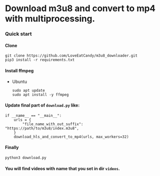 Download m3u8 and convert to mp4 with multiprocessing.
===
### Quick start

#### Clone
```
git clone https://github.com/LoveEatCandy/m3u8_downloader.git
pip3 install -r requirements.txt
```

#### Install ffmpeg
- Ubuntu
    ```
    sudo apt update
    sudo apt install -y ffmpeg
    ```

#### Update final part of `download.py` like:

```
if __name__ == "__main__":
    urls = {
        "file_name_with_out_suffix": "https://path/to/m3u8/index.m3u8",
    }
    download_hls_and_convert_to_mp4(urls, max_workers=32)
```

#### Finally

```
python3 download.py
```

#### You will find videos with name that you set in dir `videos`.